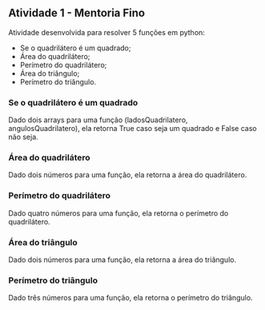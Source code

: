 
## Atividade 1 - Mentoria Fino
Atividade desenvolvida para resolver 5 funções em python:
- Se o quadrilátero é um quadrado;
- Área do quadrilátero;
- Perímetro do quadrilátero;
- Área do triângulo;
- Perímetro do triângulo.

### Se o quadrilátero é um quadrado
Dado dois arrays para uma função (ladosQuadrilatero, angulosQuadrilatero), ela retorna True caso seja um quadrado e False caso não seja.

### Área do quadrilátero
Dado dois números para uma função, ela retorna a área do quadrilátero.

### Perímetro do quadrilátero
Dado quatro números para uma função, ela retorna o perímetro do quadrilátero.

### Área do triângulo
Dado dois números para uma função, ela retorna a área do triângulo.

### Perímetro do triângulo
Dado três números para uma função, ela retorna o perímetro do triângulo.

